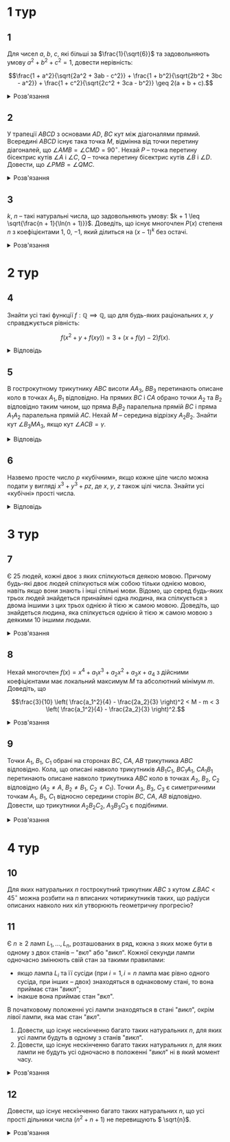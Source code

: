 # 1 тур

## 1
Для чисел $a$, $b$, $c$, які більші за $\frac{1}{\sqrt{6}}$ та задовольняють умову $a^2 + b^2 + c^2 = 1$, довести нерівність:
```math
\frac{1 + a^2}{\sqrt{2a^2 + 3ab - c^2}} + \frac{1 + b^2}{\sqrt{2b^2 + 3bc - a^2}} + \frac{1 + c^2}{\sqrt{2c^2 + 3ca - b^2}} \geq 2(a + b + c).
```
<details><summary>Розв'язання</summary>

Нагадаємо нерівність, яка стверджується для усіх додатних чисел $x$, $y$:

```math
2x - y \leq \frac{x^2}{y} \tag{1}
```
Використовуючи цю нерівність:

```math
ab \leq \frac{a^2 + b^2}{2} \implies 2a^2 + 3ab - c^2 \leq 2a^2 + \frac{3}{2}(a^2 + b^2) - c^2 = \frac{1}{2}(7a^2 + 3b^2 - 2c^2) = \\
= \frac{1}{2}(2(4a^2 + 2b^2 + 2c^2) - (a^2 + b^2 + 6c^2)) \overset{(1)}{\leq} \frac{1}{2}  \frac{(4a^2 + 2b^2 + 2c^2)^2}{a^2 + b^2 + 6c^2} = \frac{2(1 + a^2)^2}{a^2 + b^2 + 6c^2} \implies \\
\frac{1 + a^2}{\sqrt{2a^2 + 3ab - c^2}} \geq \frac{1 + a^2}{\sqrt{\frac{2(1 + a^2)^2}{a^2+b^2+6c^2}}} = \frac{1}{\sqrt{2}} \sqrt{a^2 + b^2 + \underbrace{c^2 + \ldots + c^2}_6} = \\
= 2\sqrt{\frac{a^2 + b^2 + c^2 + \ldots + c^2}{8}} \geq 2 \cdot \frac{a + b + c + \ldots + c}{8} = \frac{a + b + 6c}{4}.
```
Циклічно переставимо змінні й одержимо, що ліва частина заданої нерівності не менше, ніж:
```math
\frac{a + b + 6c}{4} + \frac{a + 6b + c}{4} + \frac{6a + b + c}{4} = 2(a + b + c),
```
Що й треба було довести.
</details>

## 2
У трапеції $ABCD$ з основами $AD$, $BC$ кут між діагоналями прямий. Всередині $ABCD$ існує така точка $M$, відмінна від точки перетину діагоналей, що $\angle AMB = \angle CMD = 90^\circ$. Нехай $P$ – точка перетину бісектрис кутів $\angle A$ і $\angle C$, $Q$ – точка перетину бісектрис кутів $\angle B$ і $\angle D$. Довести, що $\angle PMB = \angle QMC$.

<details><summary>Розв'язання</summary>

Нехай $O$ - точка перетину діагоналей, $h = BB_1 = CC_1$ - висоти трапеції. Тоді $\varphi = \angle OAD = \angle B_1BD$. Точки $A$, $M$, $O$, $B$ - циклічні за умовою ($\angle AMB = \angle AOB = 90^\circ$), тому $\angle MAO = \angle MBO$ і $\angle OCM = \angle MDO$. Отже $\triangle AMC \sim \triangle BMD$, $\triangle BB_1D \sim \triangle CAC_1$, тому маємо такі рівності:
```math
\frac{AM}{BM} = \frac{AC}{BD} = \frac{CC_1}{B_1D} = \frac{BB_1}{B_1D} \implies \triangle AMB \sim \triangle BB_1D \text{ і } \varphi = \angle BAM = \angle CAD.
```
Отже $AP$ - бісектриса $\angle MAC$. Оскільки $\angle MCO = \angle OAD = \angle OCB$, то $CP$ - бісектриса $\angle MCA$, тому $P$ - інцентр $\triangle AMC$ і $\angle PMB = |\frac{1}{2}\angle AMC - \angle BMC|$. Аналогічно $\angle QMC = |\frac{1}{2}\angle BMD - \angle BMC|$, отже вони рівні, що й треба було довести.
</details>

## 3
$k$, $n$ – такі натуральні числа, що задовольняють умову: $k + 1 \leq \sqrt{\frac{n + 1}{\ln(n + 1)}}$. Доведіть, що існує многочлен $P(x)$ степеня $n$ з коефіцієнтами $1$, $0$, $-1$, який ділиться на $(x - 1)^k$ без остачі.

<details><summary>Розв'язання</summary>

Розглянемо множину $M = \{a_n x^n + a_{n-1} x^{n-1} + \ldots + a_1 x + a_0 \mid a_i \in \{0, 1\}, i = 0, 1, \ldots, n\}$.

Позначимо $\forall f \in M$ множину $\Psi(f) = (f(1), f'(1), \ldots, f^{(k-1)}(1))$. Множина $M$ має потужність (кількість елементів) $2^{n+1}$. Для кожної функції $f \in M$ вектор $\Psi(f)$ є цілою точкою в паралелепіпеді $\Pi = [0, 1] \times [0, n^2] \times \ldots \times [0, n^k]$. Цей паралелепіпед містить $(n+1)^\frac{k(k+1)}{2} < (n+1)^{\frac{(k+1)^2}{2}}$ цілу точку. З умови задачі $2^{n+1} > (n+1)^{\frac{(k+1)^2}{2}}$, тому існують такі $f_1 \neq f_2$ з множини $M$, що $\Psi(f_1) = \Psi(f_2)$. Покладемо $P(x) = f_1(x) - f_2(x)$. Зрозуміло, що його степінь не перевищує $n$, усі його коефіцієнти з множини $\{-1, 0, 1\}$, і $P(1) = P'(1) = \ldots = P^{(k-1)}(1) = 0$. Останнє означає, що $P(x) \mathop{\raisebox{-2pt}{\vdots}} (x-1)^k$. Якщо степінь многочлена $P(x)$ менша за $n$, то достатньо його домножити на $x$ в деякій степені.
</details>

# 2 тур

## 4
Знайти усі такі функції $f : \mathbb{Q} \implies \mathbb{Q}$, що для будь-яких раціональних $x$, $y$ справджується рівність:
```math
f(x^2 + y + f(xy)) = 3 + (x + f(y) - 2)f(x).
```
<details><summary>Відповідь</summary>

$f(x) = x + 1$
<details><summary>Розв'язання</summary>

Нехай $f(0) = w$. Підставимо по черзі $x = 0$ і $y = 0$:
```math
f(y + w) = 3 + w(f(y) - 2) \tag{1}
```
```math
f(x^2 + w) = 3 + (x + w - 2)f(x) \tag{2}
```
Підставимо в (1) $y = x^2$:
```math
f(x^2 + w) = 3 + w(f(x^2) - 2) \tag{3}
```
Розглянемо різницю (2)-(3):
```math
w(f(x^2) - 2) = (x + w - 2)f(x) \tag{4}
```
Ліва частина (4) є парною функцією, а тому й права частина рівності однакова для $x = \pm w$: $(w + w - 2)f(w) = (-w + w - 2)f(-w)$ або
```math
f(-w) = (1 - w)f(w) \tag{5}
```
Підставимо в (1) $y = w$:
```math
w = 3 + w(f(-w) - 2) \tag{6},
```
далі в (6) підставимо вираз $f(-w)$ з (5):
```math
w = 3 + w((1 - w)f(w) - 2) \tag{7}
```
В (2) підставивши $x = 0$, одержимо $f(w) = 3 + w(w - 2)$, останнє підставимо в (7): $w = 3 + w((1 - w)(3 + w(w - 2)) - 2)$ - рівняння для знаходження $w$, після перетворень воно набуває такого вигляду: $w^4 -  3w^3 + 5w^2 - 3 = 0$. Останнє рівняння має єдиний раціональний корінь $w = 1$. З урахуванням цього перепишемо співвідношення (1) і (4):
```math
f(y + 1) = 1 + f(y) \tag{1.1}
```
```math
f(x^2) -2 = (x-1)f(x) \tag{4.1}
```
В останній рівності підставимо $(-x)$ і прирівняємо ліві частини: $(x-1)f(x) = (-x-1)f(-x) \implies$ при $x \neq -1$
```math
f(-x) = \frac{1-x}{1 + x}f(x) \tag{8}
```
В (8) замінимо $x$ на $(x+1)$, тоді при $x \ne 2$:
```math
f(-x-1) = \frac{-x}{2 + x}f(x+1) \tag{9}
```
З рівності (1.1) маємо: $f(-x) = 1 + f(-x - 1) \implies f(-x - 1) = f(-x) - 1$. Тоді підставимо це в (9):
```math
f(-x-1) = f(-x) - 1 = \frac{-x}{2 + x}f(x+1) = \frac{-x}{2 + x}(f(x)+1) \implies f(-x) = 1 + \frac{-x}{2+x}(f(x) + 1) \overset{(8)}{=} \frac{1-x}{1+x}f(x),
```
при $x \ne -1, -2$. Останнє є рівнянням для f(x). Після перетворень знаходимо, що $f(x)=x+1$. Із співвідношення (1.1) переконаємось, що воно справджується також і для $x=-1, -2$. Остаточною перевіркою, підставляючи цей розв’язок $f(x) = x+1$  у початкове рівняння, пересвідчуємось, що це і є шуканим розв’язком.
</details></details>

## 5
В гострокутному трикутнику $ABC$ висоти $AA_3$, $BB_3$ перетинають описане коло в точках $A_1, B_1$ відповідно. На прямих $BC$ і $CA$ обрано точки $A_2$ та $B_2$ відповідно таким чином, що пряма $B_1B_2$ паралельна прямій $BC$ і пряма $A_1A_2$ паралельна прямій $AC$. Нехай $M$ – середина відрізку $A_2B_2$. Знайти кут $\angle B_3MA_3$, якщо кут $\angle ACB = \gamma$.
<details><summary>Відповідь</summary>

$2\gamma$
<details><summary>Розв'язання</summary>

Позначимо сторони та кути трикутника $ABC$ через $a$, $b$, $c$ і $\alpha, \beta, \gamma$, радіус описаного кола – $R$. Проведемо відрізки $A_1C$, $CB_1$, а також виберемо на стороні $AC$ точку $K$ таким чином, щоб відрізок $A_2K \parallel A_1C$. Доведемо, що $B_2B_3 = KB_3$.

За умовами задачі легко знайти: $\angle CA_2A_1 = \angle CB_2B_1 = \gamma$, $\angle CB_1B = \alpha$, $\angle AA_1C = \beta$. Обчислимо потрібні нам відрізки: $CB_3 = a \cos \gamma = 2R \sin \alpha \cos \gamma$, $B_1B_3 = B_3C \cdot \ctg \alpha = 2R \cos \alpha \cos \gamma$, $B_2B_3 = B_1B_3 \cdot \ctg \gamma = 2R \cos \alpha \cos \gamma \cdot \ctg^2 \gamma$, $CB_2 = a \cos \gamma (1 + \ctg^2 \gamma \cdot \ctg \alpha) = 2R \ctg \gamma \cos(\gamma - \alpha)$, аналогічно $CA_2 = 2R \cdot \ctg \gamma \cos(\gamma - \beta)$. $\angle CA_2K = \frac{\pi}{2} - \beta$, $\angle CKA_2 = \frac{\pi}{2} - \gamma + \beta$. За теоремою синусів для $\triangle CKA_2$:
```math
\frac{A_2C}{\sin(\frac{\pi}{2} - \gamma + \beta)} = \frac{CK}{\sin(\frac{\pi}{2} - \beta)} \implies CK = A_2C \frac{\cos \beta}{\cos(\gamma - \beta)} = 2R \cos \beta \cdot \ctg \gamma.
```
Тоді $KB_2 = CB_2 - CK = 2R \cdot \ctg \gamma (\cos(\gamma - \alpha) - \cos \beta)$, $KB_3 = CB_3 - CK = 2R \sin \alpha \cos \gamma - 2R \cos \beta \cdot \ctg \gamma = 2R \cdot \ctg \gamma (\sin \alpha \sin \gamma - \cos \beta)$, оскільки $\sin \gamma \sin \alpha - \cos \beta = \frac{1}{2} \cos (\gamma - \alpha) - \frac{1}{2} \cos(\gamma + \alpha) - \cos\beta = \frac{1}{2} \cos (\gamma - \alpha) - \frac{1}{2} \cos (\pi - \beta) - \cos\beta = \frac{1}{2} (\cos (\gamma - \alpha) - \cos \beta)$, то $KB_3 = \frac{1}{2} B_2B_3$, то $B_2B_3 = KB_3$. Таким чином, $MB_3$ – середня лінія $\triangle B_2A_2K$, а тому $MB_3 \parallel A_1C$.

Повністю аналогічно доводиться, що $MA_3 \parallel B_1C$, а тому $\angle A_3MB_3 = \angle A_1CB_1 = 2\gamma$.
</details></details>

## 6
Назвемо просте число $p$ «кубічним», якщо кожне ціле число можна подати у вигляді $x^3 + y^3 + pz$, де $x$, $y$, $z$ також цілі числа. Знайти усі «кубічні» прості числа.
<details><summary>Відповідь</summary>

Усі прості числа, окрім $p=7$.
<details><summary>Розв'язання</summary>

Нехай $p$ — фіксоване "**некубічне**" число, це означає, що існують числа $\alpha \in \mathbb{Z} : \alpha \neq x^3 + y^3 \pmod p$. Назвемо усі лишки (вичети) з такою властивістю "**поганими**", а решту — "**гарними**". Нехай $m$ — кількість ненульових лишків $a$ таких, що $a \equiv x^3 \pmod{p}$, тоді $m \geq \frac{p-1}{3}$. Справді, якщо $x^3 \equiv a^3 \pmod{p}$ для різних $a \neq x$, то $(x - a)(x^2 - ax + a^2) \equiv 0 \pmod{p}$ або $(x^2-ax+a^2) \equiv 0 \pmod{p}$. Останнє рівняння має не більше двох коренів у системі лишків, тобто для $a$ є більше трьох подань $a \equiv x^3 \pmod{p}$. Тому серед $1^3, 2^3, \ldots, (p-1)^3$ є принаймні $\frac{p-1}{3}$ різних.

Оскільки, якщо $\alpha$ — погане (гарне), то й $\alpha n^3 \pmod{p}$ при $n \not \equiv 0 \pmod{p}$ також погане (гарне) (якщо $\alpha \equiv x^3 + y^3$, то $n^3 \alpha \equiv (xn)^3 + (yn)^3$). Тому, якщо $\alpha$ — погане, то $\alpha \cdot 1^3, \alpha \cdot 2^3, \ldots, \alpha \cdot (p-1)^3$ — погані, тобто поганих лишків не менше, ніж $m \geq \frac{p-1}{3}$.

Для лишка $a$ покладемо:
```math
\left( \frac{a}{p} \right) = 
\begin{cases} 
0, & a \equiv 0 \pmod{p} \\
1, & a \not\equiv 0 \pmod{p}, a \equiv x^2 \pmod{p} \\
-1, & \text{\it{усіх інших випадках}}
\end{cases}
```
де $\left( \frac{\bullet}{p} \right)$ - символ Лежандра.

Декілька простих властивостей.

1. $\left( \frac{ab}{p} \right) = \left( \frac{a}{p} \right) \left( \frac{b}{p} \right)$,
2. якщо $\left( \frac{a}{p} \right) = 1$, то $a$ називається квадратичним лишком і лишків та нелишків рівна кількість: $\frac{p-1}{2}$.

**Лема**. Нехай $\alpha_1, \alpha_2 \in \{ \pm 1 \}$, $a \not\equiv 0 \pmod{p}$, $b \equiv 0 \pmod{p}$, тоді кількість розв'язків системи
```math
\begin{cases}
\left( \frac{x}{p} \right) = \alpha_1 \\
\left( \frac{ak+b}{p} \right) = \alpha_2 
\end{cases}
```
не перевищує $\frac{p+3}{4}$.
<details><summary>Доведення</summary>

Якщо $k \neq 0$, то існує єдине $k^{-1}$: $k \cdot k^{-1} \equiv 1 \pmod{p}$ – очевидно. З властивості маємо $\left( \frac{ak+b}{p} \right) = \left( \frac{a}{p} \right) \left( \frac{x+ba^-1}{p} \right)$, а, тому система еквівалентна $\begin{cases} \left( \frac{x}{p} \right) = \alpha_1 \\ \left( \frac{x+ba^-1}{p} \right) = \alpha_2 \left( \frac{a}{p} \right) \end{cases}$. Розглянемо суму $A = \sum_{j=0}^{p-1} \left( \left(\frac{j}{p}\right) + \alpha_1 \right)\left(\left( \frac{j+b}{p}\right) + \alpha_2 \right)$, кожний доданок рівний $4\alpha_1 \alpha_2$, якщо $j$ – розв'язок системи і нуль в усіх інших випадках, окрім $j = 0$ (тоді $\alpha_1 \left(\left(\frac{b}{p}\right) + \alpha_2\right)$) і $j=p-b$ (тоді $\alpha_2 \left(\alpha_1 + \left(\frac{-b}{p}\right) \right)$), тобто
```math
A = 4 \alpha_1 \alpha_2 n + \alpha_1 \left( \left( \frac{b}{p} \right) + \alpha_2 \right) + \alpha_2 \left(\left( \frac{-b}{p}\right) + \alpha_1 \right).
```
З іншого боку $A = \sum_{j=0}^{p-1} \left( \frac{j}{p} \right) \left( \frac{j+b}{p} \right) + \alpha_1 \sum_{j=0}^{p-1} \left( \frac{j+b}{p} \right) + \alpha_2 \sum_{j=0}^{p-1} \left( \frac{j}{p} \right) + p\alpha_1 \alpha_2$. Але за властивістю
1. $\sum_{j=0}^{p-1} \left( \frac{j}{p} \right) = \sum_{j=0}^{p-1} \left( \frac{j+b}{p} \right) = 0$,
2. $\sum_{j=0}^{p-1} \left( \frac{j}{p} \right)\left( \frac{j+b}{p} \right) = \sum_{j=0}^{p-1} \left( \frac{j^2+jb}{p} \right) = \sum_{j=1}^{p-1} \left( \frac{j^2+jb}{p} \right) = \sum_{j=1}^{p-1} \left( \frac{(j^{-1})^2}{p} \right) \left( \frac{j^2+jb}{p} \right) = \sum_{j=1}^{p-1} \left( \frac{1+bj^{-1}}{p} \right)$

якщо $j$ пробігає значення $1,\ldots,p-1$, то $j^{-1}$ пробігає значення $1,\ldots,p-1$, і $1 + bj^{-1}$ пробігає значення $0, 2,\ldots, p-1$ тобто $\sum_{i=1}^{p-1} \left( \frac{i}{p} \right) - \left( \frac{1}{p} \right) = -1$, з урахуванням 2., і того, що $\left|\left( \frac{k}{p} \right)\right| \leq 1$ одержимо потрібне. $\blacksquare$
</details>

Нехай $X$ – множина поганих лишків, якщо $m \in X$, то $6^{-1}(m-2)$ і $(-6)^{-1}(m+2)$ – квадратні нелишки. (Тут і далі ми вважаємо, що $p > 3$, випадок $p = 2, 3$ перевіряємо безпосередньо і знаходимо, що ці числа кубічні). Дійсно, якщо $6^{-1}(m-2) \equiv x^2$, то $m \equiv 6x^2 + 2 = (x+1)^3 + (1-x)^3$ – суперечність, так само, якщо $(-6)^{-1}(m+2) \equiv x^2$, то $\equiv = -2 -6x^2 = (x-1)^3 + (-1-x)^3$ – суперечність.

Нехай $Y = \{6^{-1}(a-2) | a \in X\}$, тоді усі елементи з $Y$ нелишки, і якщо $y \in Y$, то $(-y + 4 \cdot 6^{-1})$ також нелишок (якщо $y \in Y$, то $y \equiv 6^{-1}(a-2)$, і $(-y + 4 \cdot 6^{-1}) \equiv  (-6)^{-1}(a+2)$ також нелишок). Таким чином усі з $Y$ розв'язки системи з $a = -1$ і $b = 4 \cdot 6^{-1} \not\equiv 0$, тобто $|Y| = |X|\leq \frac{p+3}{4}$, але раніше ми показали, що $|X| \geq \frac{p-1}{3}$, тобто $\frac{p-1}{3}\leq \frac{p+3}{4}$. Усі прості до 13 перевіряємо безпосередньо, тільки $p=7$ не кубічне.
</details></details>

# 3 тур
## 7
Є 25 людей, кожні двоє з яких спілкуються деякою мовою. Причому будь-які двоє людей спілкуються між собою тільки однією мовою, навіть якщо вони знають і інші спільні мови. Відомо, що серед будь-яких трьох людей знайдеться принаймні одна людина, яка спілкується з двома іншими з цих трьох однією й тією ж самою мовою. Доведіть, що знайдеться людина, яка спілкується однією й тією ж самою мовою з деякими 10 іншими людьми.
<details><summary>Розв'язання</summary>

Позначимо людей вершинами графа. Кожній мові поставимо у відповідність деякий свій колір і цим кольором з’єднаємо пари людей, які спілкуються між собою саме цією мовою. Для нашого графу виконується умова, що серед будь-яких трьох вершин знайдеться принаймні дві пари (вони, звісно, мають спільну вершину), які сполучені ребрами одного й того самого кольору. Цю умову будемо називати _умовою рівнобедреності_.

Будемо називати наш граф _зв’язним за даним кольором_, якщо він залишиться зв’язним, коли залишити у ньому тільки ребра цього кольору. Доведемо, що граф, який містить більше однієї вершини та задовольняє умову рівнобедреності, не може бути зв’язним більше, ніж за двома кольорами. Використаємо індукцію за кількістю вершин графа.


<details><summary>Доведення</summary>

_База індукції_. Граф з двома вершинами є зв’язним лише за одним кольором.

_Крок індукції_.Нехай для графа з $k$ ($k \geq 2$) вершинами твердження вірне. Припустимо, що існує граф з $k + 1$ вершиною, який задовольняє умову рівнобедреності і є зв’язним принаймні за трьома кольорами, які ми позначимо через $X$, $Y$, $Z$. Розглянемо граф, який отримується з даного вилученням деякої вершини $W$ та прилеглих до неї ребер. Він теж задовольняє умову рівнобедреності, тому за припущенням індукції цей граф не є зв’язним за одним з трьох вищезгаданих кольорів. Саме цей колір позначимо через $Z$. У вищерозглянутому графі залишимо лише ребра кольору $Z$ і позначимо отриманий граф через $G_k$.

Нехай $A_1,A_2,\dots,A_m$ – зв’язні компоненти у графі $G_k$, в якому залишили тільки ребра кольору $Z$. За вибором кольору $Z$, маємо, що $m \geq 1$. Покажемо, що для будь-яких двох компонент $A_i$ та $A_j$ ($i \neq j$) існує пари вершин, одна з яких належить $A_i$, а друга – $A_j$, з’єднані ребрами одного й того самого кольору. Нехай вершини $K, L \in A_i$, а вершини $M,N \in A_j$. Через $(XY)$ будемо позначати колір ребра, яке сполучає вершини $X$ та $Y$. Достатньо довести, що для будь-яких вершин $K,L \in A_i$ та $M,N \in A_j$ виконується умова $(KM) = (LN)$.

За побудовою $A_i$ та $A_j$, знайдуться послідовності вершин: $\{K_0 = K, K_1, \ldots, K_p = L\}$, $\{M_0 = M,M_1,\ldots,M_q = N\}$ для яких 
```math
(K_0 K_1) = (K_1 K_2) = \ldots = (K_{p-1} K_p) = (M_0 M_1) = (M_1 M_2) = \ldots = (M_{q-1} M_q) = Z.
```
(Подальші міркування будуть залишатися вірними, навіть якщо $p$ або $q$ дорівнює нулю, тому ці випадки можна окремо не розглядати). Для будь-якого натурального $i \in \{0, 1, \ldots, p-1\}$, за умовою рівнобедреності, серед кольорів $(K_i K_{i+1}), (K_i M)$ та $(K_{i+1} M)$ знайдуться два однакових. Але, оскільки $K_i$ та $K_{i+1}$ містяться у різних компонентах зв’язності графа $G_k$, кольори $(K_i M)$ та $(K_{i+1} M)$ не можуть дорівнювати $Z$. На відміну від них, $(K_i K_{i+1}) = Z$. Отже, рівними можуть бути лише кольори $(K_i M)$ та $(K_i M)$. З цього витікає $(KM) = (K_0 M) = (K_1 M) = \ldots = (K_p M) = (LM)$. Аналогічно доводиться $(LM) = (LN)$. Отже, для довільних вершин $K, L \in A_i$ та $M, N \in A_j$ доведено $(KM) = (LM) = (LN)$.

Згідно з вищевдоведеним, через $[A_i, A_{i+1}] (i \neq j)$ можна позначити той єдиний колір, який мають ребра, що сполучають пари вершин, одна з яких належить $A_i$, а друга – $A_j$.

Оскільки ми припустили, що наш граф з $k + 1$ вершиною є зв’язним за кольорами $X, Y, Z$, то з вершини $W$ має виходити ребро кольору $X$, ребро кольору $Y$, та до кожної компоненти серед $A_1, A_2, \dots, A_m$ — ребро кольору $Z$.

Нехай $R, S$ — такі вершини, для яких $(WR) = X$, $(WS) = Y$. Нехай $R \in A_r$, $S \in A_s$. Для будь-якої компоненти $A_t \neq A_r$, буде виконуватися $[A_t, A_r] = X$. Дійсно, нехай $T$ — вершина у $A_t$, для якої $(WT) = Z$. За умовою рівнобедреності, серед кольорів $(WT), (WR), (RT)$ знайдуться два однакових. Але $(WR) = X \neq Z = (WT)$ та $(RT) = [A_t, A_r] \neq Z = (WT)$, тому $(RT) = (WR) = X$. А звідси: $[A_t, A_r] = (RT) = X$. Аналогічно доводиться, що будь-якій компоненті $A_t$, відмінній від $A_s$, буде виконуватися $[A_t, A_s] = Y$.

Але тоді, якщо $r \neq s$, то для $t = s$ маємо $[A_s, A_r] = X$, а для $t = r$ маємо $[A_r, A_s] = Y$. Але цього не може бути, бо $[A_r, A_s] = [A_s, A_r]$. Якщо ж $r = s$, то з умови $m \geq 2$ отримуємо, що існує $t$, відмінне від $r$ та $s$. А тоді повинно бути $[A_t, A_r] = X$, та $[A_t, A_s] = Y$, що неможливо внаслідок $[A_r, A_s] = [A_s, A_r]$.

Твердження індукцією доведено. $\blacksquare$
</details>

Нехай у нашому графі є ребра не менше, ніж трьох кольорів. У протилежному випадку кожна вершина графа з'єднана деяким одним кольором принаймні з 12 іншими. Отже, існує колір, який представлений у графі та за яким граф не є зв'язним.

Нехай є хоча б два кольори (серед представлених), за яким граф не є зв'язним. Позначимо їх $Y$ та $Z$. Розглянемо всі зв'язані компоненти відносно ребер кольору $Y$, які позначимо як $B_1, B_2, \dots, B_g$. Доведемо, що якщо перефарбувати усі ребра кольору $Y$ у колір $Z$, то граф не стане зв'язним за кольором $Z$.

Якщо для деякої компоненти $B_n$ не існує такої іншої компоненти $B_t$, для якої $[B_r, B_t] = Z$, то і при перефарбуванні $B_r$ не буде зв'язана ребрами кольору $Z$ з іншими вершинами графа. Нехай тепер для кожної компоненти $B_r$ знайдеться потрібна $B_t$. Тоді якщо вершини $U$ та $V$ з'єднані ребром кольору $Y$, то вони належать одній компоненті зв'язності за кольором $Y$. Нехай є компонента $B_s$. Тоді за вибором випадку для неї знайдеться компонента $A_t$, для якої $[B_r, B_s] = Z$. Нехай вершина $W$ належить $B_t$. Тоді $(UW) = (WV) = [B_s, B_t] = Z$. А отже всі пари вершин, які можна з'єднати ланцюжком з ребер кольору $Y$ або $Z$, можна з'єднати і ланцюжком з ребер тільки кольору $Z$, замінюючи ребра кольору $Y$ на пари послідовних ребер кольору $Z$ вищезгаданим способом. Отже, якщо граф стане зв'язним за кольором $Z$ після перефарбування, то має бути зв'язним і до перефарбування, чого немає.

Також помітимо, що при перефарбуванні умова рівнобедреності зберігається, оскільки однакові ребра залишаються однаковими. Тому перефарбування можна продовжувати, поки не залишиться тільки один колір, за яким граф не буде зв'язним.

Нехай залишився лише один колір $D$, за яким граф не є зв'язним. Нехай $C_1, C_2, \dots, C_h$ - компоненти зв'язності відносно кольору $D$. Оскільки за всіма іншими кольорами граф є зв'язним, то таких кольорів не більше двох.

Якщо $h \geq 5$, то розглянемо найменшу кількість таких компонент. Тоді кожна вершина з'єднана не менше, ніж з 20 вершинами за допомогою ребер не більше, ніж двох кольорів. Отже знайдеться колір, яким вершина з'єднана не менш, ніж з 10 іншими. Якщо $h < 5$, то твердження доводиться невеликим перефарбуванням відразу для значень $[C_i, C_j]$ ($i \neq j$).

Причому для будь-якого $h$ доведено, що потрібний колір знайдеться серед тих кольорів, за якими вершина з'єднана не менш, ніж з 10 іншими вершинами ребра, отже потрібний колір і тоді знайдеться серед тих кольорів, тобто для початкового графа.
</details>

## 8
Нехай многочлен $f(x) = x^4 + a_1 x^3 + a_2 x^2 + a_3 x + a_4$ з дійсними коефіцієнтами має локальний максимум $M$ та абсолютний мінімум $m$. Доведіть, що
```math
\frac{3}{10} \left( \frac{a_1^2}{4} - \frac{2a_2}{3} \right)^2 < M - m < 3 \left( \frac{a_1^2}{4} - \frac{2a_2}{3} \right)^2.
```
<details><summary>Розв'язання</summary>

Нехай $f(a) = m_1, f(b) = m_2, a < b$ – точки локального мінімуму. $f(c) = M, a < c < b$ – точка локального максимуму.

Спочатку знайдемо найбільше та найменше значення функції $M - m$ в залежності від фіксованого $d = b - a$. Паралельний перенос не змінює різницю $M - m$, тому ми можемо припустити, без обмеження загальності, $a = m_1 = 0, b = d$. З припущення легко отримати вигляд похідної його полінома та й самого полінома: $f'(x) = 4x(x - c)(x - d)$, $f(x) = x^4 - \frac{4}{3}(c + d)x^3 + 2cdx^2$. Тоді $f(c) = -\frac{1}{3}c^4 + \frac{2}{3}c^3d$ є локальним максимумом, і $f(d) = -\frac{1}{3}d^4 + \frac{2}{3}d^3c, f(0) = 0$ – два локальних максимуми. 

Стандартне дослідження показує, що вираз $\Delta_1 = f(c) - f(0)$ зростає, а вираз $\Delta_2 = f(c) - f(d)$ спадає при зростанні параметра $c$ в межах від 0 до $d$. Тому $\Delta_1 = f(c) - f(0)$ досягає найбільшого значення при $c = d$ і $\Delta_2 = f(c) - f(d)$ досягає найбільшого значення при $c = 0$. В обох випадках це значення дорівнює $\frac{1}{3}d^4$, якщо $c = \frac{1}{2}d, f(c) = \frac{1}{16}d^4$ і $f(0) = f(d) = 0, \Delta_1 = \Delta_2 = \frac{1}{16}d^4$ – це найменше можливе значення різниці $M - m$, бо в іншому випадку або $\Delta_1$, або $\Delta_2$ більші за $\frac{1}{16}d^4$. Отже ми довели, що
```math
\frac{1}{16}d^4 \leq M - m \leq \frac{1}{3}d^4. \tag{1}
```
Оцінимо значення $d$. Це є відстань між найвіддаленішими коренями полінома $f'(x) = 4x^3 + 3a_1x^2 + 2a_2x + a_3$, при умові, що цей поліном має три різних корені. Нехай $D$ – це відстань між точками екстремумів цього полінома. Вона дорівнює відстані між коренями полінома $f''(x) = 12x^2 + 6a_1x + 2a_2$, тому
```math
D = \sqrt{\frac{1}{4}a_1^2 - \frac{2}{3}a_2}. \tag{2}
```
Відмітимо, що $\frac{1}{4}a_1^2 - \frac{2}{3}a_2 > 0$, бо в протилежному випадку поліном $f(x)$ не може мати локальний максимум. Графік полінома $g(x) = 4x^3 - 3D^2x$ можна отримати паралельним переносом графіка полінома $f'(x) = 4x^3 + 3a_1x^2 + 2a_2x + a_3$, бо $g(x)$ має ту ж саму відстань $D$ між екстремумами і той самий старший коефіцієнт 4. Відстань між найвіддаленішими коренями рівняння $g(x) = c$ спадає при зростанні модуля $c$ доти, поки рівняння має 3 різні корені. Максимальна відстань є $\sqrt{3}D$ і досягається при $c = 0$, найменша відстань складає $\frac{3}{2}D$ і досягається при $c = \pm D^3$. А це й означає, що $f'(x) = 4x^3 + 3a_1x^2 + 2a_2x + a_3$ має три дійсних корені, коли відстань між найвіддаленішими з них задовольняє нерівності: $\frac{3}{2} < D \leq \sqrt[3]{D}$. З співвідношень (1) і (2) отримуємо остаточно:
```math
\frac{3}{10} \left( \frac{1}{4}a_1^2 - \frac{2}{3}a_2 \right)^2 < \frac{81}{256} \left( \frac{1}{4}a_1^2 - \frac{2}{3}a_2 \right)^2 < M - m < 3 \left( \frac{1}{4}a_1^2 - \frac{2}{3}a_2 \right)^2.
```
</details>

## 9
Точки $A_1$, $B_1$, $C_1$ обрані на сторонах $BC$, $CA$, $AB$ трикутника $ABC$ відповідно. Кола, що описані навколо трикутників $AB_1C_1$, $BC_1A_1$, $CA_1B_1$ перетинають описане навколо трикутника $ABC$ коло в точках $A_2$, $B_2$, $C_2$ відповідно ($A_2 \neq A$, $B_2 \neq B_1$, $C_2 \neq C_1$). Точки $A_3$, $B_3$, $C_3$ є симетричними точкам $A_1$, $B_1$, $C_1$ відносно середини сторін $BC$, $CA$, $AB$ відповідно. Довести, що трикутники $A_2B_2C_2$, $A_3B_3C_3$ є подібними.

<details><summary>Розв'язання</summary>

Ми будемо розв’язувати задачу за допомогою орієнтованих кутів між прямими. Для двох прямих ліній $l, m$ на площині через $\angle(l, m)$ позначимо кут проти руху годинникової стрілки, який перетворює лінію $l$ в пряму, яка паралельна прямій $m$. Це є число зі знаком, величини, що відрізняються на число кратне $\pi$ рівні, так що
```math
\angle(l, m) = -\angle(m, l), \angle(l, m) + \angle(m, n) = \angle(l, n).
```
Якщо пряма $l = KL$, $m = MN$, будемо записувати $\angle(KL, MN)$ замість $\angle(l, m)$, букви $K, L$ вільні міняються, так само, як і $M, N$.

Нагадаємо аналог класичної теореми про циклічний чотирикутник: якщо $K, L, M, N$ – чотири неколіенарні точки на площині, то $K, L, M, N$ – циклічні (лежать на одному колі) тоді і тільки тоді, коли
```math
\angle(KM, LM) = \angle(KN, LN). \tag{1}
```
Якщо точно зробити рисунок, то бачимо, що три кола $(AB_1C_1)$, $(A_1BC_1)$, $(A_1B_1C)$ мають спільну точку. Нехай $(AB_1C_1)$ і $(A_1BC_1)$ перетинаються в точках $C_1$ і $P$. Тоді згідно (1): $\angle (PA_1, CA_1) = \angle (PA_1, BA_1) = \angle (PC_1, BC_1) = \angle (PC_1, AC_1) = \angle (PB_1, AB_1) = \angle (PB_1, CB_1)$. Позначимо цей кут $\varphi$.

З наведених рівностей між кутами бачимо, що точки $A_1, B_1, P, C$ – циклічні. Таким чином точка $P$ – спільна для трьох наведених кіл.

З основної властивості (1) далі без детального розписування ми одержимо таке.
```math
\varphi = \angle (PA_1, BC) = \angle (PB_1, CA) = \angle (PC_1, AB). \tag{2}
```
Нехай прямі $A_2P$, $B_2P$, $C_2P$ перетинають коло $(ABC)$ в точках $A_4$, $B_4$, $C_4$ відповідно. Тоді $\angle(A_4A_2, AA_2) = \angle(PA_2, AA_2) = \angle(PC_1, AC_1) = \angle(PC_1, AB) = \varphi$ ми бачимо, що пряма $AA_2$ є образом прямої $A_2A_4$ при обертанні навколо $A_2$ на кут $\varphi$. Таким чином точка $A$ є образом точки $A_4$ при обертанні на кут $2\varphi$ навколо точки $O$ – центр кола $(ABC)$. Аналогічне обертання ставить у відповідність $B_4$ до $B$ і $C_4$ до $C$. Тобто трикутник $ABC$ є образом трикутника $A_4B_4C_4$ при цьому відображенні. Таким чином:
```math
\angle(A_4B_4, AB) = \angle(B_4C_4, BC) = \angle(C_4A_4, CA) = 2\varphi. \tag{3}
```
Оскільки обертання на $2\varphi$ навколо $O$ переводить точку $B_4$ в $B$ ми маємо $\angle(AB_4, AB) = \varphi$. Відповідно до (2) маємо:
$\angle (AB_4, PC_1) = \angle (AB_4, AB) + \angle (AB, PC_1) = \varphi + (-\varphi) = 0$, що означає паралельність $AB_4 \parallel PC_1$.

Нехай $C_5 = PC_1 \cap A_4B_4$, аналогічно задаються й точки $A_5, B_5$. Так $AB_4 \parallel C_1C_5$, додаючи сюди (2) та (3) маємо:
```math
\angle (A_4B_4, PC_1) = \angle (A_4B_4, AB) + \angle (AB, PC_1) = 2\varphi + (-\varphi) = \varphi. \tag{4}
```
Тобто $\angle (B_4C_5, C_5C_1) = \varphi \implies \angle (C_5C_1, C_1A) = \angle (PC_1, AB) = \varphi$ (дивись (2)), тому чотирикутник $AB_4C_5C_1$ є рівнобічною трапецією з $AC_1 = B_4C_5$.

Міняючи місцями точки $A$ і $B$, ми одержимо, що $BC_1 = A_4C_5$. І, оскільки, $AC_1 + BC_1 = AB = A_4B_4$, звідки витікає, що точка $C_5$ лежить на відрізку $A_4B_4$ та ділить його на відрізки $A_4C_5$ та $B_4C_5$, при цьому $A_4C_5 = BC_1 = AC_3$, $B_4C_5 = AC_1 = BC_3$. Іншими словами, обертання, що задає відображення перетворення $\Delta A_4B_4C_4$ в $\Delta ABC$ переводить $C_5$ в $C_3$. Аналогічно відображаються $A_5$ в $A_3$ та $B_5$ в $B_3$. Таким чином трикутники $A_3B_3C_3$ та $A_5B_5C_5$ – рівні. Залишається показати, що вони подібні до трикутника $A_2B_2C_2$.

Прямі $B_4C_5$, $PC_5$ співпадають відповідно з прямими $A_4B_4$, $PC_1$, з (4) маємо: $\angle (B_4C_5, PC_5) = \varphi$.

Аналогічно (циклічно перестановкою) одержимо, що $\varphi = \angle (B_4A_5, PA_5) = \varphi$. Ці співвідношення доводять, що точки $P$, $B_4$, $C_5$, $A_5$. Аналогічно, циклічними є такі четвірки точок $P$, $C_4$, $A_5$, $B_5$ та $P$, $A_4$, $B_5$, $C_5$. Звідси маємо:
```math
\angle (A_5C_5, C_5B_5) = \angle (A_5B_5, PB_5) + \angle (PB_5, C_5B_5) = \angle (A_5C_4, PC_4) + \angle (PA_4, C_5A_4). \tag{5}
```
З іншого боку, точки $A_2$, $B_2$, $C_2$, $A_4$, $B_4$, $C_4$ лежать на колі $(ABC)$, тому ми маємо:
```math
\angle (A_2B_2, C_2B_2) = \angle (A_2B_2, B_4B_2) + \angle (B_4B_2, C_2B_2) = \angle (A_2A_4, B_4A_4) + \angle (B_4C_4, C_2C_4). \tag{6}
```

Але прямі $A_2A_4$, $B_4A_4$, $B_4C_4$, $C_4C_2$ співпадають відповідно з прямими $PA_4$, $C_5A_4$, $A_5C_4$, $PC_4$. Суми правих частин рівностей (5) та (6) однакові, тому рівні і їх ліві частини, тому $\angle (A_5B_5, C_5B_5) = \angle (A_2B_2, C_2B_2)$, аналогічно $\angle (B_5C_5, A_5C_5) = \angle (B_2C_2, A_2C_2)$ і $\angle (C_5A_5, B_5A_5) = \angle (C_2A_2, B_2A_2)$. Це означає, що відповідні кути у трикутників $A_5B_5C_5$ та $A_2B_2C_2$ рівні, що й означає їх подібність.

_**Зауваження 1.**_ Спроби розв’язати цю задачу методами класичної геометрії, які не спираються на орієнтовні кути, натрапляють на складнощі, які пов’язані з тим, що повне розв’язання цієї задачі вимагає перегляду багатьох випадків. Розташування важливих точок можливе багатьма варіантами. Кути, що були рівними в одному випадку стануть доповнюючими ми в іншому.

_**Зауваження 2.**_ Той факт, що кола $(AB_1C_1)$, $(A_1BC_1)$, $(A_1B_1C)$ мають спільну точку не потребує доведення, оскільки це відома теорема Мікельса (Miquel’s theorem).
</details>

# 4 тур
## 10
Для яких натуральних $n$ гострокутний трикутник $ABC$ з кутом $\angle BAC < 45^\circ$ можна розбити на $n$ вписаних чотирикутників таких, що радіуси описаних навколо них кіл утворюють геометричну прогресію?

## 11
Є $n \geq 2$ ламп $L_1, \ldots, L_n$, розташованих в ряд, кожна з яких може бути в одному з двох станів – "*вкл*" або "*викл*". Кожної секунди лампи одночасно змінюють свій стан за такими правилами:
- якщо лампа $L_i$ та її сусіди (при $i = 1, i = n$ лампа має рівно одного сусіда, при інших – двох) знаходяться в однаковому стані, то вона приймає стан "*викл*";
- інакше вона приймає стан "*вкл*".

В початковому положенні усі лампи знаходяться в стані "*викл*", окрім лівої лампи, яка має стан "*вкл*".
1. Довести, що існує нескінченно багато таких натуральних $n$, для яких усі лампи будуть в одному з станів "*викл*".
2. Довести, що існує нескінченно багато таких натуральних $n$, для яких лампи не будуть усі одночасно в положенні "*викл*" ні в який момент часу.

<details><summary>Розв'язання</summary>

1. Перевіряючи це для малих $n$ можна припустити, що для кожного $n = 2^k$ все буде як потрібно. Більш точно, нехай $A_k$ – матриця $2^k \times 2^k$, чиї рядки представляють «еволюцію» системи ламп. Вони містять 0 і 1 відповідно для стану «викл» та «вкл». Верхній рядок має вигляд $(1, 0, 0, 0, \ldots, 0)$, нижній ряд – стан після $(2^k - 1)$ кроків. Ми стверджуємо, що нижній рядок буде мати вигляд $(1, 1, 1, \ldots, 1)$. Цього достатньо, щоб після наступного кроку усі наступні стани мали вигляд  $(0, 0, 0, \ldots, 0)$.
    
    Доведення проведемо індукцією по $k$. Випадок $k = 1$ – очевидний. Припустимо, що для деякого $k$ твердження вірне, запишемо матрицю $A_{k+1}$ у такому вигляді: $\begin{pmatrix} A_k & O_k \\ B_k & C_k \end{pmatrix}$. Після $m$ кроків остання 1 займає позицію $(m + 1)$. Таким чином $O_k$ – нульова матриця. Тому за припущенням індукції нижні рядки матриць $(A_k, O_k)$ має вигляд $(1, 1, \ldots, 1, 0, 0, \ldots, 0)$ (по $2^k$ нулів та одиниць). Наступний рядок, таким чином, буде мати вигляд: $(\underbrace{0, 0, \ldots, 0}_{2^k-1}, 1, 1, \underbrace{0, 0, \ldots, 0}_{2^k-1})$ – симетрично відносно середини, а тому й всі подальші рядки також будуть симетричними. Таким чином, знаючи матрицю $B_k$, ми знаємо й матрицю $C_k$, тому для подальшого дослідження нам достатньо знайти поведінку лише матриці $B_k$, на яку впливає стовпець ряд матриці $C_k$. Уявимо собі матрицю $C_k$, ізольованою від інших частин матриці $A_{k+1}$. Припустимо, що цей змінюється так, як зазначено в умові. Перший елемент рядка визначається лише двома першими елементами попереднього рядку, відповідно до того, вони співпадають чи ні. Тепер помістимо $C_k$ знову в $A_{k+1}$. Самий лівий знак рядку $C_k$ вже має двох сусідів, але лівий сусід є його копією. Тому зміна в матриці $C_k$ не змінюється від того, вона ізольована чи ні. Оскільки перший рядок матриці $C_k$ співпадає з першим рядком матриці $A_k$, то й останні рядки також співпадають, а тому останній рядок $C_k$ буде з самих одиниць, а й матриці $B_k$, яка симетрична до $C_k$. Таким чином індукційний перехід завершено, з ним і весь пункт 1 доведено.

2. Існує багато потрібних прикладів. Наприклад, $n = 2^k + 1$. Перетворення системи станів ламп можна подати матрицею, що має $2^k + 1$ стовпчиків. Верхні $2^k$ рядків цієї матриці вже обговорювалися вище, оскільки останній елемент (самий правий) не впливає на поведінку решти елементів, оскільки поруч з ним також нуль, лише в останній момент, коли там з'являється 1 ми бачимо, як він впливає на передостанній елемент.
    
    Таким чином ми маємо такий ряд – $(0, 0, \ldots, 0, 1, 1)$. Але це є другий ряд матриці зі зміненою на протилежну орієнтацію. Оскільки ця ситуація вже була, то вона й далі буде періодично повторюватись, таким чином стану, де усі лампи «викл» не буде.
</details>

## 12
Довести, що існує нескінченно багато таких натуральних $n$, що усі прості дільники числа $(n^2 + n + 1)$ не перевищують $
\sqrt{n}$.

<details><summary>Розв'язання</summary>

Покладемо спочатку $n = k^2$. Маємо $k^4 + k^2 + 1 = (k^2 - k + 1)(k^2 + k + 1)$. Далі візьмемо $k = t^2$, отримаємо $(t^2 - t + 1)(t^2 + t + 1)(t^4 - t^2 + 1)$. Зрозуміло, що усі прості дільники числа $(t^2 - t + 1)$ менші за $t^2$. Розглянемо множник $(t^4 - t^2 + 1) = (t^2 + 3)^2 - (7t^2 + 8)$. Існує нескінченно багато $t$ таких, що $7t^2 + 8 = x^2$, тобто
```math
x^2 - 7t^2 = 8. \tag{1}
```
Це рівняння Пелля, і воно має розв'язок $x = 6$, $t = 2$. Тоді $(t^2 + 3)^2 - (7t^2 + 8) = (t^2+3-x)(t^2+3+x)$. Потрібно, щоб усі прості дільники числа $(t^2 + 3 - x)$ і $(t^2 + t + 1)$ були менші $t^2$.

Помітимо, що загальна серія розв'язків рівняння (1) має вигляд $\begin{cases} x_{n+1} = 8x_n + 21t_n \\ t_{n+1} = 3x_n + 8t_n \end{cases}$. Треба розглядати дільники числа $(t_n^2 + t_n + 1)$ і $(t_n^2 + x_n + 3)$. Оскільки перетворення $\begin{pmatrix} 8 & 21 \\ 3 & 8 \end{pmatrix}$ не вироджене в $\mathbb{Z}_p$, де $p$ - просте, то послідовність остач $(x_n, t_n)$ за довільним модулем $p$ є суто періодичною.

$x_1 = 6$, $t_1 = 2$, $t_1^2 + x_1^3 = 13$. Тоді $\exists T \in  \mathbb{N}$, що $(x_{Tk+1} + t_{Tk+1}^2 + 3) \mathop{\raisebox{-2pt}{\vdots}} 13$, $k \in \mathbb{N}$, $T$ - період. Аналогічно $t_1^2 + t_1 + 1 = 7$, тому $\exists T_1$, $(t_{T_1k+1} + t_{T_1k+1}^2 + 1) \mathop{\raisebox{-2pt}{\vdots}} 7$. Далі вибираємо $n = TT_1k + 1$.
</details>
